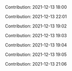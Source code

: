 Contribution: 2021-12-13 18:00

Contribution: 2021-12-13 22:01

Contribution: 2021-12-13 19:02

Contribution: 2021-12-13 19:03

Contribution: 2021-12-13 19:04

Contribution: 2021-12-13 19:05

Contribution: 2021-12-13 21:06

